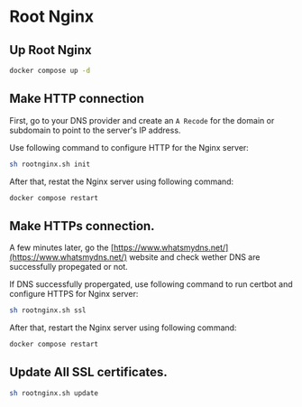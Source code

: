 # Root Nginx

## Up Root Nginx
```bash
docker compose up -d
```

## Make HTTP connection
First, go to your DNS provider and create an `A Recode` for the domain or subdomain to point to the server's IP address.

Use following command to configure HTTP for the Nginx server:
```bash
sh rootnginx.sh init
```

After that, restat the Nginx server using following command:
```bash
docker compose restart
```

## Make HTTPs connection.
A few minutes later, go the [https://www.whatsmydns.net/](https://www.whatsmydns.net/) website and check wether DNS are successfully propegated or not.

If DNS successfully propergated, use following command to run certbot and configure HTTPS for Nginx server:
```bash
sh rootnginx.sh ssl
```

After that, restart the Nginx server using following command:
```bash
docker compose restart
```

## Update All SSL certificates.
```bash
sh rootnginx.sh update
```

